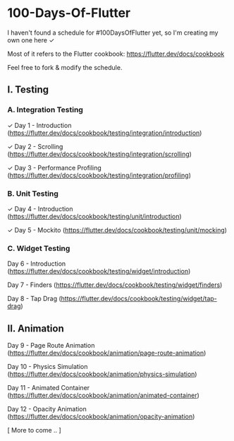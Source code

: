 # 100-Days-Of-Flutter

I haven't found a schedule for #100DaysOfFlutter yet, so I'm creating my own one here ✓

Most of it refers to the Flutter cookbook: https://flutter.dev/docs/cookbook

Feel free to fork & modify the schedule.

<h2>I. Testing</h2>

<h3>A. Integration Testing</h3>

✓ Day 1 - Introduction (https://flutter.dev/docs/cookbook/testing/integration/introduction)

✓ Day 2 - Scrolling (https://flutter.dev/docs/cookbook/testing/integration/scrolling)

✓ Day 3 - Performance Profiling (https://flutter.dev/docs/cookbook/testing/integration/profiling)

<h3>B. Unit Testing</h3>

✓ Day 4 - Introduction (https://flutter.dev/docs/cookbook/testing/unit/introduction)

✓ Day 5 - Mockito (https://flutter.dev/docs/cookbook/testing/unit/mocking)

<h3>C. Widget Testing</h3>

Day 6 - Introduction (https://flutter.dev/docs/cookbook/testing/widget/introduction)

Day 7 - Finders (https://flutter.dev/docs/cookbook/testing/widget/finders)

Day 8 - Tap Drag (https://flutter.dev/docs/cookbook/testing/widget/tap-drag)

<h2>II. Animation</h2>

Day 9 - Page Route Animation (https://flutter.dev/docs/cookbook/animation/page-route-animation)

Day 10 - Physics Simulation (https://flutter.dev/docs/cookbook/animation/physics-simulation)

Day 11 - Animated Container (https://flutter.dev/docs/cookbook/animation/animated-container)

Day 12 - Opacity Animation (https://flutter.dev/docs/cookbook/animation/opacity-animation)

[ More to come .. ]
